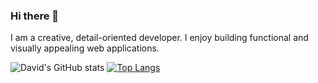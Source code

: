 ### Hi there 👋

<!--
**davidjettt/davidjettt** is a ✨ _special_ ✨ repository because its `README.md` (this file) appears on your GitHub profile.

Here are some ideas to get you started:

- 🔭 I’m currently working on ...
- 🌱 I’m currently learning ...
- 👯 I’m looking to collaborate on ...
- 🤔 I’m looking for help with ...
- 💬 Ask me about ...
- 📫 How to reach me: ...
- 😄 Pronouns: ...
- ⚡ Fun fact: ...
-->

I am a creative, detail-oriented developer. I enjoy building functional and visually appealing web applications. 

![David's GitHub stats](https://github-readme-stats.vercel.app/api?username=davidjettt&theme=dark&show_icons=true)
[![Top Langs](https://github-readme-stats.vercel.app/api/top-langs/?username=davidjettt)](https://github.com/davidjettt/github-readme-stats)
